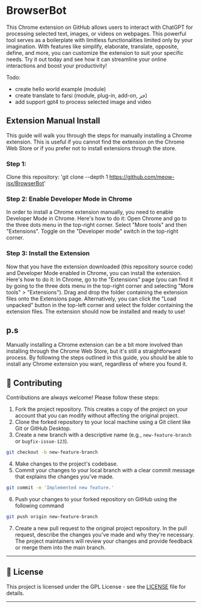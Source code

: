 # BrowserBot

This Chrome extension on GitHub allows users to interact with ChatGPT for processing selected text, images, or videos on webpages. This powerful tool serves as a boilerplate with limitless functionalities limited only by your imagination. With features like simplify, elaborate, translate, opposite, define, and more, you can customize the extension to suit your specific needs. Try it out today and see how it can streamline your online interactions and boost your productivity!

Todo:
- create hello world example (module)
- create translate to farsi (module, plug-in, add-on, جز)
- add support gpt4 to process selected image and video


## Extension Manual Install
This guide will walk you through the steps for manually installing a Chrome extension. This is useful if you cannot find the extension on the Chrome Web Store or if you prefer not to install extensions through the store.

### Step 1:
Clone this repository:
'git clone --depth 1 https://github.com/meow-jsx/BrowserBot'

### Step 2: Enable Developer Mode in Chrome
In order to install a Chrome extension manually, you need to enable Developer Mode in Chrome. Here's how to do it:
Open Chrome and go to the three dots menu in the top-right corner.
Select "More tools" and then "Extensions".
Toggle on the "Developer mode" switch in the top-right corner.

### Step 3: Install the Extension
Now that you have the extension downloaded (this repository source code) and Developer Mode enabled in Chrome, you can install the extension. Here's how to do it:
In Chrome, go to the "Extensions" page (you can find it by going to the three dots menu in the top-right corner and selecting "More tools" > "Extensions").
Drag and drop the folder containing the extension files onto the Extensions page. Alternatively, you can click the "Load unpacked" button in the top-left corner and select the folder containing the extension files.
The extension should now be installed and ready to use!


## p.s
Manually installing a Chrome extension can be a bit more involved than installing through the Chrome Web Store, but it's still a straightforward process. By following the steps outlined in this guide, you should be able to install any Chrome extension you want, regardless of where you found it.

## 🤝 Contributing

Contributions are always welcome! Please follow these steps:
1. Fork the project repository. This creates a copy of the project on your account that you can modify without affecting the original project.
2. Clone the forked repository to your local machine using a Git client like Git or GitHub Desktop.
3. Create a new branch with a descriptive name (e.g., `new-feature-branch` or `bugfix-issue-123`).
```sh
git checkout -b new-feature-branch
```
4. Make changes to the project's codebase.
5. Commit your changes to your local branch with a clear commit message that explains the changes you've made.
```sh
git commit -m 'Implemented new feature.'
```
6. Push your changes to your forked repository on GitHub using the following command
```sh
git push origin new-feature-branch
```
7. Create a new pull request to the original project repository. In the pull request, describe the changes you've made and why they're necessary.
The project maintainers will review your changes and provide feedback or merge them into the main branch.

---

## 📄 License

This project is licensed under the GPL License - see the [LICENSE]([https://github.com/meow-jsx/BrowserBot/blob/main/LICENSE](https://github.com/meow-jsx/BrowserBot/blob/main/LICENSE)) file for details.

---
